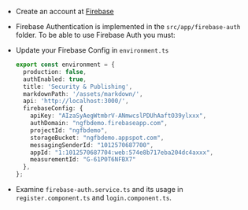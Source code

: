 - Create an account at [Firebase](https://firebase.google.com/)
- Firebase Authentication is implemented in the `src/app/firebase-auth` folder. To be able to use Firebase Auth you must:
- Update your Firebase Config in `environment.ts`

  ```typescript
  export const environment = {
    production: false,
    authEnabled: true,
    title: 'Security & Publishing',
    markdownPath: '/assets/markdown/',
    api: 'http://localhost:3000/',
    firebaseConfig: {
      apiKey: "AIzaSyAegWtmbrV-ANmwcslPDUhAaftO39ylxxx",
      authDomain: "ngfbdemo.firebaseapp.com",
      projectId: "ngfbdemo",
      storageBucket: "ngfbdemo.appspot.com",
      messagingSenderId: "1012570687700",
      appId: "1:1012570687704:web:574e8b717eba204dc4axxx",
      measurementId: "G-61P0T6NFBX7"
    },
  };
  ```

- Examine `firebase-auth.service.ts` and its usage in `register.component.ts` and `login.component.ts`.
